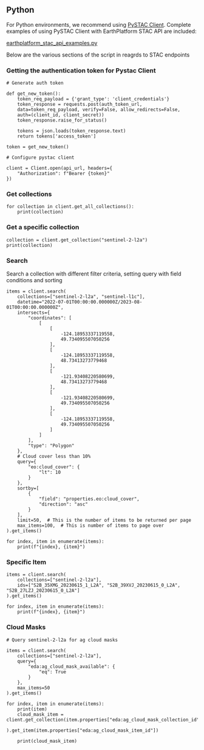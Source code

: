 ## Python
For Python environments, we recommend using [PySTAC Client](https://pystac-client.readthedocs.io/en/stable/#). Complete examples of using PySTAC Client with EarthPlatform STAC API are included: 

[earthplatform_stac_api_examples.py](./earthplatform_stac_api_examples.py)   

Below are the various sections of the script in reagrds to STAC endpoints

### Getting the authentication token for Pystac Client

```
# Generate auth token

def get_new_token():
    token_req_payload = {'grant_type': 'client_credentials'}
    token_response = requests.post(auth_token_url,
    data=token_req_payload, verify=False, allow_redirects=False,
    auth=(client_id, client_secret))
    token_response.raise_for_status()

    tokens = json.loads(token_response.text)
    return tokens['access_token']

token = get_new_token()

# Configure pystac client

client = Client.open(api_url, headers={
    "Authorization": f"Bearer {token}"
})
```

### Get collections

```
for collection in client.get_all_collections():
    print(collection)
```

### Get a specific collection 
```
collection = client.get_collection("sentinel-2-l2a")
print(collection)
```

### Search 

Search a collection with different filter criteria, setting query with field conditions and sorting
```
items = client.search(
    collections=["sentinel-2-l2a", "sentinel-l1c"],
    datetime="2022-07-01T00:00:00.000000Z/2023-08-01T00:00:00.000000Z",
    intersects={
        "coordinates": [
            [
                [
                    -124.18953337119558,
                    49.734095507050256
                ],
                [
                    -124.18953337119558,
                    48.73413273779468
                ],
                [
                    -121.93408220580699,
                    48.73413273779468
                ],
                [
                    -121.93408220580699,
                    49.734095507050256
                ],
                [
                    -124.18953337119558,
                    49.734095507050256
                ]
            ]
        ],
        "type": "Polygon"
    },
    # Cloud cover less than 10%
    query={
        "eo:cloud_cover": {
            "lt": 10
        }
    },
    sortby=[
        {
            "field": "properties.eo:cloud_cover",
            "direction": "asc"
        }
    ],
    limit=50,  # This is the number of items to be returned per page
    max_items=100,  # This is number of items to page over
).get_items()

for index, item in enumerate(items):
    print(f"{index}, {item}")
```

### Specific Item

```
items = client.search(
    collections=["sentinel-2-l2a"],
    ids=["S2B_35XMG_20230615_1_L2A", "S2B_39XVJ_20230615_0_L2A", "S2B_27LZJ_20230615_0_L2A"]
).get_items()

for index, item in enumerate(items):
    print(f"{index}, {item}")
```

### Cloud Masks

```
# Query sentinel-2-l2a for ag cloud masks

items = client.search(
    collections=["sentinel-2-l2a"],
    query={
        "eda:ag_cloud_mask_available": {
            "eq": True
        }
    },
    max_items=50
).get_items()

for index, item in enumerate(items):
    print(item)
    cloud_mask_item = client.get_collection(item.properties["eda:ag_cloud_mask_collection_id"]
                                            ).get_item(item.properties["eda:ag_cloud_mask_item_id"])

    print(cloud_mask_item)

```